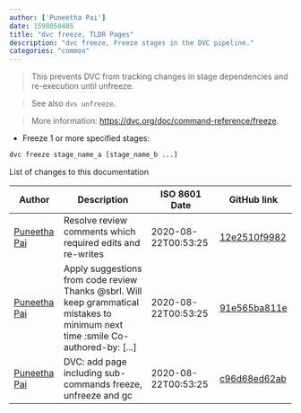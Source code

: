 ```yaml
---
author: ['Puneetha Pai']
date: 1598050405
title: "dvc freeze, TLDR Pages"
description: "dvc freeze, Freeze stages in the DVC pipeline."
categories: "common"
---
```

> This prevents DVC from tracking changes in stage dependencies and re-execution until unfreeze.

> See also `dvs unfreeze`.

> More information: <https://dvc.org/doc/command-reference/freeze>.

- Freeze 1 or more specified stages:

```bash
dvc freeze stage_name_a [stage_name_b ...]
```
List of changes to this documentation


Author | Description | ISO 8601 Date | GitHub link
------|-----|-----|-----
[Puneetha Pai](mailto:puneethapai29@gmail.com) | Resolve review comments which required edits and re-writes | 2020-08-22T00:53:25 | [12e2510f9982](https://github.com/tldr-pages/tldr/commit/12e2510f9982a355f10034f7c497b08938802db3)
[Puneetha Pai](mailto:21996583+PuneethaPai@users.noreply.github.com) | Apply suggestions from code review Thanks @sbrl. Will keep grammatical mistakes to minimum next time :smile Co-authored-by: [...] | 2020-08-22T00:53:25 | [91e565ba811e](https://github.com/tldr-pages/tldr/commit/91e565ba811e1112dc3e96f46d4b3d2bd96095c2)
[Puneetha Pai](mailto:puneethapai29@gmail.com) | DVC: add page including sub-commands freeze, unfreeze and gc | 2020-08-22T00:53:25 | [c96d68ed62ab](https://github.com/tldr-pages/tldr/commit/c96d68ed62ab4c5ec822fb68cf1a3ebf9aee5199)

